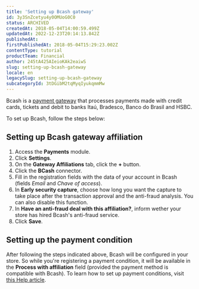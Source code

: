 ```yaml
---
title: 'Setting up Bcash gateway'
id: 3y3SnZcetyu4y0OMUoG0C0
status: ARCHIVED
createdAt: 2018-05-04T14:00:59.499Z
updatedAt: 2022-12-23T20:14:13.842Z
publishedAt: 
firstPublishedAt: 2018-05-04T15:29:23.002Z
contentType: tutorial
productTeam: Financial
author: 245tA425AIeioKAk2eaiwS
slug: setting-up-bcash-gateway
locale: en
legacySlug: setting-up-bcash-gateway
subcategoryId: 3tDGibM2tqMyqIyukqmmMw
---
```


Bcash is a [payment gateway](/en/tutorial/what-is-a-payment-gateway) that processes payments made with credit cards, tickets and debit to banks Itaú, Bradesco, Banco do Brasil and HSBC.

To set up Bcash, follow the steps below:

## Setting up Bcash gateway affiliation
1. Access the __Payments__ module.
2. Click __Settings__.
3. On the __Gateway Affiliations__ tab, click the __+__ button.
4. Click the __BCash__ connector.
5. Fill in the registration fields with the data of your account in Bcash (fields _Email_ and _Chave of access_).
6. In __Early security capture__, choose how long you want the capture to take place after the transaction approval and the anti-fraud analysis. You can also disable this function.
7. In __Have an anti-fraud deal with this affiliation?__, inform wether your store has hired Bcash's anti-fraud service.
8. Click __Save__.

## Setting up the payment condition
After following the steps indicated above, Bcash will be configured in your store. So while you're registering a payment condition, it will be available in the __Process with affiliation__ field (provided the payment method is compatible with Bcash). To learn how to set up payment conditions, visit [this Help article](/en/tutorial/how-to-configure-payment-conditions).
